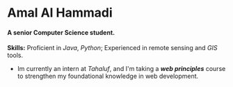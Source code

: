 # Amal Al Hammadi 
#### A senior **Computer Science** student. 
**Skills:** Proficient in *Java*, *Python*; Experienced in remote sensing and *GIS* tools.
- Im currently an intern at *Tahaluf*, and I'm taking a ***web principles*** course to strengthen my foundational knowledge in web development. 
